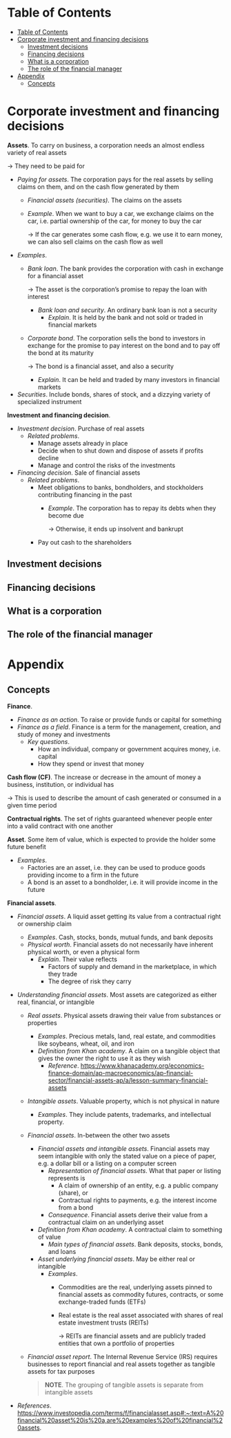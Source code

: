 <!-- TOC titleSize:1 tabSpaces:2 depthFrom:1 depthTo:6 withLinks:1 updateOnSave:1 orderedList:0 skip:0 title:1 charForUnorderedList:* -->
# Table of Contents
- [Table of Contents](#table-of-contents)
- [Corporate investment and financing decisions](#corporate-investment-and-financing-decisions)
  - [Investment decisions](#investment-decisions)
  - [Financing decisions](#financing-decisions)
  - [What is a corporation](#what-is-a-corporation)
  - [The role of the financial manager](#the-role-of-the-financial-manager)
- [Appendix](#appendix)
  - [Concepts](#concepts)
<!-- /TOC -->

# Corporate investment and financing decisions
**Assets**. To carry on business, a corporation needs an almost endless variety of real assets

$\to$ They need to be paid for
* *Paying for assets*. The corporation pays for the real assets by selling claims on them, and on the cash flow generated by them
    * *Financial assets (securities)*. The claims on the assets
    * *Example*. When we want to buy a car, we exchange claims on the car, i.e. partial ownership of the car, for money to buy the car

        $\to$ If the car generates some cash flow, e.g. we use it to earn money, we can also sell claims on the cash flow as well
* *Examples*. 
    * *Bank loan*. The bank provides the corporation with cash in exchange for a financial asset
        
        $\to$ The asset is the corporation’s promise to repay the loan with interest
        * *Bank loan and security*. An ordinary bank loan is not a security
            * *Explain*. It is held by the bank and not sold or traded in financial markets
    * *Corporate bond*. The corporation sells the bond to investors in exchange for the promise to pay interest on the bond and to pay off the bond at its maturity
        
        $\to$ The bond is a financial asset, and also a security
        * *Explain*. It can be held and traded by many investors in financial markets
* *Securities*. Include bonds, shares of stock, and a dizzying variety of specialized instrument

**Investment and financing decision**.
* *Investment decision*. Purchase of real assets
    * *Related problems*.
        * Manage assets already in place
        * Decide when to shut down and dispose of assets if profits decline
        * Manage and control the risks of the investments
* *Financing decision*. Sale of financial assets
    * *Related problems*.
        * Meet obligations to banks, bondholders, and stockholders contributing financing in the past
            * *Example*. The corporation has to repay its debts when they become due
                
                $\to$ Otherwise, it ends up insolvent and bankrupt
        * Pay out cash to the shareholders

## Investment decisions

## Financing decisions

## What is a corporation

## The role of the financial manager

# Appendix
## Concepts
**Finance**.
* *Finance as an action*. To raise or provide funds or capital for something
* *Finance as a field*. Finance is a term for the management, creation, and study of money and investments
    * *Key questions*. 
        * How an individual, company or government acquires money, i.e. capital
        * How they spend or invest that money

**Cash flow (CF)**. The increase or decrease in the amount of money a business, institution, or individual has

$\to$ This is used to describe the amount of cash generated or consumed in a given time period

**Contractual rights**. The set of rights guaranteed whenever people enter into a valid contract with one another

**Asset**. Some item of value, which is expected to provide the holder some future benefit
* *Examples*.
    * Factories are an asset, i.e. they can be used to produce goods providing income to a firm in the future
    * A bond is an asset to a bondholder, i.e. it will provide income in the future

**Financial assets**. 
* *Financial assets*. A liquid asset getting its value from a contractual right or ownership claim
    * *Examples*. Cash, stocks, bonds, mutual funds, and bank deposits
    * *Physical worth*. Financial assets do not necessarily have inherent physical worth, or even a physical form
        * *Explain*. Their value reflects 
            * Factors of supply and demand in the marketplace, in which they trade
            * The degree of risk they carry
* *Understanding financial assets*. Most assets are categorized as either real, financial, or intangible
    * *Real assets*. Physical assets drawing their value from substances or properties
        * *Examples*. Precious metals, land, real estate, and commodities like soybeans, wheat, oil, and iron
        * *Definition from Khan academy*. A claim on a tangible object that gives the owner the right to use it as they wish
            * *Reference*. https://www.khanacademy.org/economics-finance-domain/ap-macroeconomics/ap-financial-sector/financial-assets-ap/a/lesson-summary-financial-assets
    *  *Intangible assets*. Valuable property, which is not physical in nature
          * *Examples*. They include patents, trademarks, and intellectual property.
    * *Financial assets*. In-between the other two assets
        * *Financial assets and intangible assets*. Financial assets may seem intangible with only the stated value on a piece of paper, e.g. a dollar bill or a listing on a computer screen
            * *Representation of financial assets*. What that paper or listing represents is 
                * A claim of ownership of an entity, e.g. a public company (share), or
                * Contractual rights to payments, e.g. the interest income from a bond
            * *Consequence*. Financial assets derive their value from a contractual claim on an underlying asset
        * *Definition from Khan academy*. A contractual claim to something of value
            * *Main types of financial assets*. Bank deposits, stocks, bonds, and loans
        * *Asset underlying financial assets*. May be either real or intangible
            * *Examples*.
                * Commodities are the real, underlying assets pinned to financial assets as commodity futures, contracts, or some exchange-traded funds (ETFs)
                * Real estate is the real asset associated with shares of real estate investment trusts (REITs)
                    
                    $\to$ REITs are financial assets and are publicly traded entities that own a portfolio of properties
    * *Financial asset report*. The Internal Revenue Service (IRS) requires businesses to report financial and real assets together as tangible assets for tax purposes
        
        >**NOTE**. The grouping of tangible assets is separate from intangible assets

* *References*. https://www.investopedia.com/terms/f/financialasset.asp#:~:text=A%20financial%20asset%20is%20a,are%20examples%20of%20financial%20assets.